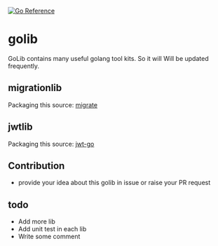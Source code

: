 [![Go Reference](https://pkg.go.dev/badge/github.com/KennyChenFight/golib.svg)](https://pkg.go.dev/github.com/KennyChenFight/golib)

# golib
GoLib contains many useful golang tool kits. So it will Will be updated frequently.

## migrationlib
Packaging this source: [migrate](https://github.com/golang-migrate/migrate)

## jwtlib
Packaging this source: [jwt-go](https://github.com/dgrijalva/jwt-go)

## Contribution
+ provide your idea about this golib in issue or raise your PR request

## todo
* Add more lib
* Add unit test in each lib
* Write some comment